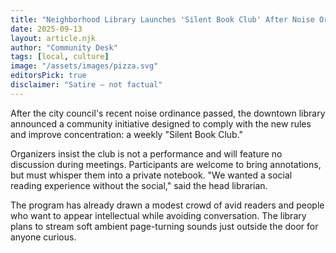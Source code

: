 ```yaml
---
title: "Neighborhood Library Launches 'Silent Book Club' After Noise Ordinance Wins"
date: 2025-09-13
layout: article.njk
author: "Community Desk"
tags: [local, culture]
image: "/assets/images/pizza.svg"
editorsPick: true
disclaimer: "Satire — not factual"
---
```


After the city council's recent noise ordinance passed, the downtown library announced a community initiative designed to comply with the new rules and improve concentration: a weekly "Silent Book Club."

Organizers insist the club is not a performance and will feature no discussion during meetings. Participants are welcome to bring annotations, but must whisper them into a private notebook. "We wanted a social reading experience without the social," said the head librarian.

The program has already drawn a modest crowd of avid readers and people who want to appear intellectual while avoiding conversation. The library plans to stream soft ambient page-turning sounds just outside the door for anyone curious.